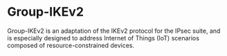 # Group-IKEv2

Group-IKEv2 is an adaptation of the IKEv2 protocol for the IPsec suite, and is especially designed to address Internet of Things (IoT) scenarios composed of resource-constrained devices.
